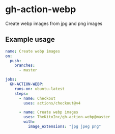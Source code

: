 # gh-action-webp

Create webp images from jpg and png images

## Example usage

```yaml
name: Create webp images
on:
  push:
    branches:
      - master

jobs:
  GH-ACTION-WEBP:
    runs-on: ubuntu-latest
    steps:
      - name: Checkout
        uses: actions/checkout@v4

      - name: Create webp images
        uses: TheKitoInc/gh-action-webp@master
        with:
          image_extensions: "jpg jpeg png"
```
